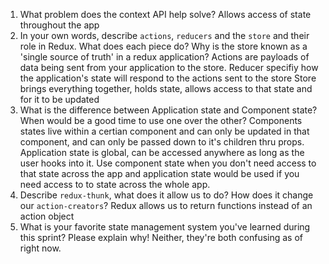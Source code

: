 1. What problem does the context API help solve?
Allows access of state throughout the app
1. In your own words, describe `actions`, `reducers` and the `store` and their role in Redux. What does each piece do? Why is the store known as a 'single source of truth' in a redux application?
Actions are payloads of data being sent from your application to the store.
Reducer specifiy how the application's state will respond to the actions sent to the store
Store brings everything together, holds state, allows access to that state and for it to be updated 
1. What is the difference between Application state and Component state? When would be a good time to use one over the other?
Components states live within a certian component and can only be updated in that component, and can only be passed down to it's children thru props.
Application state is global, can be accessed anywhere as long as the user hooks into it.
Use component state when you don't need access to that state across the app and application state would be used if you need access to to state across the whole app.
1. Describe `redux-thunk`, what does it allow us to do? How does it change our `action-creators`?
Redux allows us to return functions instead of an action object
1. What is your favorite state management system you've learned during this sprint? Please explain why!
Neither, they're both confusing as of right now.
